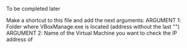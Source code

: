 To be completed later

Make a shortcut to this file and add the next arguments:
ARGUMENT 1: Folder where VBoxManage.exe is located (address without the last "\")
ARGUMENT 2: Name of the Virtual Machine you want to check the IP address of
